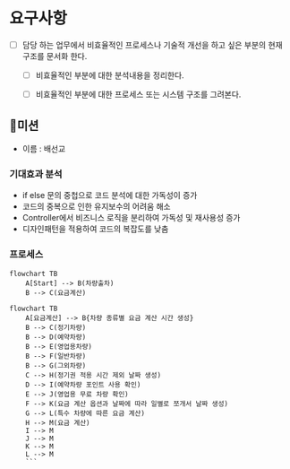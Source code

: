 # 요구사항
- [ ] 담당 하는 업무에서 비효율적인 프로세스나 기술적 개선을 하고 싶은 부분의 현재 구조를 문서화 한다.
    - [ ] 비효율적인 부분에 대한 분석내용을 정리한다.
    - [ ] 비효율적인 부분에 대한 프로세스 또는 시스템 구조를 그려본다.


## 🚀미션
- 이름 : 배선교
### 기대효과 분석
 - if else 문의 중첩으로 코드 분석에 대한 가독성이 증가
 - 코드의 중복으로 인한 유지보수의 어려움 해소
 - Controller에서 비즈니스 로직을 분리하여 가독성 및 재사용성 증가
 - 디자인패턴을 적용하여 코드의 복잡도를 낮춤

### 프로세스
```mermaid
flowchart TB
    A[Start] --> B(차량출차)
    B --> C(요금계산)
```

```mermaid
flowchart TB
    A[요금계산] --> B{차량 종류별 요금 계산 시간 생성}
    B --> C(정기차량)
    B --> D(예약차량)
    B --> E(영업용차량)
    B --> F(일반차량)
    B --> G(그외차량)
    C --> H(정기권 적용 시간 제외 날짜 생성)
    D --> I(예약차량 포인트 사용 확인)
    E --> J(영업용 무료 차량 확인)
    F --> K(요금 계산 옵션과 날짜에 따라 일별로 쪼개서 날짜 생성)
    G --> L(특수 차량에 따른 요금 계산)
    H --> M(요금 계산)
    I --> M
    J --> M
    K --> M
    L --> M
    ```
